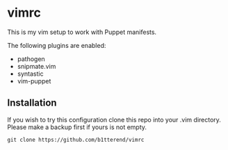 vimrc
=====

This is my vim setup to work with Puppet manifests.

The following plugins are enabled:
* pathogen
* snipmate.vim
* syntastic
* vim-puppet

Installation
---

If you wish to try this configuration clone this repo into your .vim directory. Please make a backup first if yours is not empty.

    git clone https://github.com/b1tterend/vimrc

